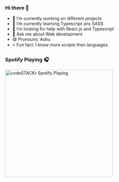 ### Hi there 👋

- 🔭 I’m currently working on different projects
- 🌱 I’m currently learning Typescript ans SASS
- 🤔 I’m looking for help with React.js and Typescript
- 💬 Ask me about Web development
- 😄 Pronouns: Ashu
- ⚡ Fun fact: I know more scripts then languages.

### Spotify Playing 🎧
[<img src="https://now-playing-codestackr.vercel.app/api/spotify-playing" alt="codeSTACKr Spotify Playing" width="350" />](https://open.spotify.com/user/31h3qxb347auzqvmoorjke24cgum)

